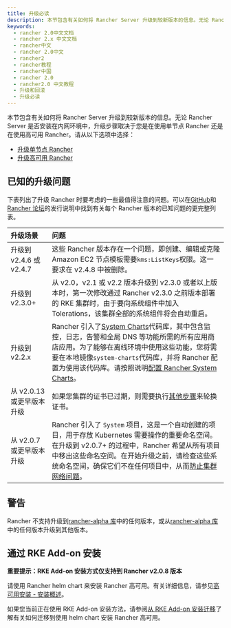 ```yaml
---
title: 升级必读
description: 本节包含有关如何将 Rancher Server 升级到较新版本的信息。无论 Rancher Server 是否安装在内网环境中，升级步骤取决于您是在使用单节点 Rancher 还是在使用高可用 Rancher。请从以下选项中选择。
keywords:
  - rancher 2.0中文文档
  - rancher 2.x 中文文档
  - rancher中文
  - rancher 2.0中文
  - rancher2
  - rancher教程
  - rancher中国
  - rancher 2.0
  - rancher2.0 中文教程
  - 升级和回滚
  - 升级必读
---
```


本节包含有关如何将 Rancher Server 升级到较新版本的信息。无论 Rancher Server 是否安装在内网环境中，升级步骤取决于您是在使用单节点 Rancher 还是在使用高可用 Rancher。请从以下选项中选择：

- [升级单节点 Rancher](/docs/rancher2/upgrades/upgrades/single-node/_index)
- [升级高可用 Rancher](/docs/rancher2/upgrades/upgrades/ha/_index)

## 已知的升级问题

下表列出了升级 Rancher 时要考虑的一些最值得注意的问题。可以在[GitHub](https://github.com/rancher/rancher/releases)和[Rancher 论坛](https://forums.rancher.com/c/announcements/12)的发行说明中找到有关每个 Rancher 版本的已知问题的更完整列表。

| 升级场景                  | 问题                                                                                                                                                                                                                                                                                                                                                                 |
| :------------------------ | :------------------------------------------------------------------------------------------------------------------------------------------------------------------------------------------------------------------------------------------------------------------------------------------------------------------------------------------------------------------- |
| 升级到 v2.4.6 或 v2.4.7   | 这些 Rancher 版本存在一个问题，即创建、编辑或克隆 Amazon EC2 节点模板需要`kms:ListKeys`权限。这一要求在 v2.4.8 中被删除。                                                                                                                                                                                                                                            |
| 升级到 v2.3.0+            | 从 v2.0，v2.1 或 v2.2 版本升级到 v2.3.0 或者以上版本时，第一次修改通过 Rancher v2.3.0 之前版本部署的 RKE 集群时，由于要向系统组件中加入 Tolerations，该集群全部的系统组件将会自动重启。                                                                                                                                                                              |
| 升级到 v2.2.x             | Rancher 引入了[System Charts](https://github.com/rancher/system-charts)代码库，其中包含监控，日志，告警和全局 DNS 等功能所需的所有应用商店应用。为了能够在离线环境中使用这些功能，您将需要在本地镜像`system-charts`代码库，并将 Rancher 配置为使用该代码库。请按照说明[配置 Rancher System Charts](/docs/rancher2/installation/options/local-system-charts/_index)。 |
| 从 v2.0.13 或更早版本升级 | 如果您集群的证书已过期，则需要执行[其他步骤](/docs/rancher2/cluster-admin/certificate-rotation/_index)来轮换证书。                                                                                                                                                                                                                                                   |
| 从 v2.0.7 或更早版本升级  | Rancher 引入了 `System` 项目，这是一个自动创建的项目，用于存放 Kubernetes 需要操作的重要命名空间。在升级到 v2.0.7+ 的过程中，Rancher 希望从所有项目中移出这些命名空间。在开始升级之前，请检查这些系统命名空间，确保它们不在任何项目中，从而[防止集群网络问题](/docs/rancher2/upgrades/upgrades/namespace-migration/_index)。                                         |

## 警告

Rancher 不支持升级到[rancher-alpha 库](/docs/rancher2/installation/options/server-tags/_index)中的任何版本，或从[rancher-alpha 库](/docs/rancher2/installation/options/server-tags/_index)中的任何版本升级到其他版本。

## 通过 RKE Add-on 安装

**重要提示：RKE Add-on 安装方式仅支持到 Rancher v2.0.8 版本**

请使用 Rancher helm chart 来安装 Rancher 高可用。有关详细信息，请参见[高可用安装 - 安装概述](/docs/rancher2/installation/k8s-install/_index)。

如果您当前正在使用 RKE Add-on 安装方法，请参阅[从 RKE Add-on 安装迁移](/docs/rancher2/upgrades/upgrades/migrating-from-rke-add-on/_index)了解有关如何迁移到使用 helm chart 安装 Rancher 高可用。
